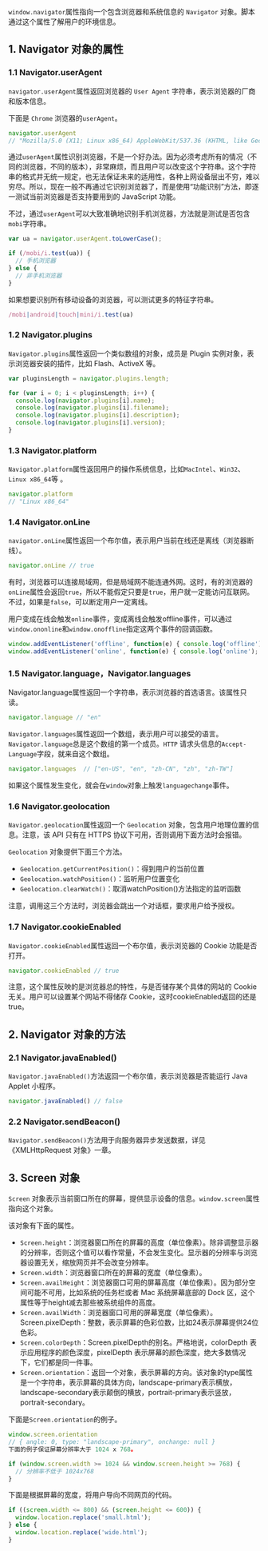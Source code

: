 `window.navigator`属性指向一个包含浏览器和系统信息的 `Navigator` 对象。脚本通过这个属性了解用户的环境信息。
## 1. Navigator 对象的属性
### 1.1 Navigator.userAgent
`navigator.userAgent`属性返回浏览器的 `User Agent` 字符串，表示浏览器的厂商和版本信息。

下面是 `Chrome` 浏览器的`userAgent`。
```js
navigator.userAgent
// "Mozilla/5.0 (X11; Linux x86_64) AppleWebKit/537.36 (KHTML, like Gecko) Chrome/29.0.1547.57 Safari/537.36"
```
通过`userAgent`属性识别浏览器，不是一个好办法。因为必须考虑所有的情况（不同的浏览器，不同的版本），非常麻烦，而且用户可以改变这个字符串。这个字符串的格式并无统一规定，也无法保证未来的适用性，各种上网设备层出不穷，难以穷尽。所以，现在一般不再通过它识别浏览器了，而是使用“功能识别”方法，即逐一测试当前浏览器是否支持要用到的 JavaScript 功能。

不过，通过`userAgent`可以大致准确地识别手机浏览器，方法就是测试是否包含`mobi`字符串。
```js
var ua = navigator.userAgent.toLowerCase();

if (/mobi/i.test(ua)) {
  // 手机浏览器
} else {
  // 非手机浏览器
}
```
如果想要识别所有移动设备的浏览器，可以测试更多的特征字符串。
```js
/mobi|android|touch|mini/i.test(ua)
```
### 1.2 Navigator.plugins
`Navigator.plugins`属性返回一个类似数组的对象，成员是 Plugin 实例对象，表示浏览器安装的插件，比如 Flash、ActiveX 等。
```js
var pluginsLength = navigator.plugins.length;

for (var i = 0; i < pluginsLength; i++) {
  console.log(navigator.plugins[i].name);
  console.log(navigator.plugins[i].filename);
  console.log(navigator.plugins[i].description);
  console.log(navigator.plugins[i].version);
}
```
### 1.3 Navigator.platform
`Navigator.platform`属性返回用户的操作系统信息，比如`MacIntel`、`Win32`、`Linux x86_64`等 。
```js
navigator.platform
// "Linux x86_64"
```
### 1.4 Navigator.onLine
`navigator.onLine`属性返回一个布尔值，表示用户当前在线还是离线（浏览器断线）。
```js
navigator.onLine // true
```
有时，浏览器可以连接局域网，但是局域网不能连通外网。这时，有的浏览器的`onLine`属性会返回`true`，所以不能假定只要是`true`，用户就一定能访问互联网。不过，如果是`false`，可以断定用户一定离线。

用户变成在线会触发`online`事件，变成离线会触发offline事件，可以通过`window.ononline`和`window.onoffline`指定这两个事件的回调函数。
```js
window.addEventListener('offline', function(e) { console.log('offline'); });
window.addEventListener('online', function(e) { console.log('online'); });
```
### 1.5 Navigator.language，Navigator.languages
Navigator.language属性返回一个字符串，表示浏览器的首选语言。该属性只读。
```js
navigator.language // "en"
```
`Navigator.languages`属性返回一个数组，表示用户可以接受的语言。`Navigator.language`总是这个数组的第一个成员。`HTTP` 请求头信息的`Accept-Language`字段，就来自这个数组。
```js
navigator.languages  // ["en-US", "en", "zh-CN", "zh", "zh-TW"]
```
如果这个属性发生变化，就会在`window`对象上触发`languagechange`事件。

### 1.6 Navigator.geolocation
`Navigator.geolocation`属性返回一个 `Geolocation` 对象，包含用户地理位置的信息。注意，该 API 只有在 HTTPS 协议下可用，否则调用下面方法时会报错。

`Geolocation` 对象提供下面三个方法。

- `Geolocation.getCurrentPosition()`：得到用户的当前位置
- `Geolocation.watchPosition()`：监听用户位置变化
- `Geolocation.clearWatch()`：取消watchPosition()方法指定的监听函数


注意，调用这三个方法时，浏览器会跳出一个对话框，要求用户给予授权。

### 1.7 Navigator.cookieEnabled
`Navigator.cookieEnabled`属性返回一个布尔值，表示浏览器的 Cookie 功能是否打开。
```js
navigator.cookieEnabled // true
```
注意，这个属性反映的是浏览器总的特性，与是否储存某个具体的网站的 Cookie 无关。用户可以设置某个网站不得储存 Cookie，这时cookieEnabled返回的还是true。

## 2. Navigator 对象的方法
### 2.1 Navigator.javaEnabled()
`Navigator.javaEnabled()`方法返回一个布尔值，表示浏览器是否能运行 Java Applet 小程序。
```js
navigator.javaEnabled() // false
```
### 2.2 Navigator.sendBeacon()
`Navigator.sendBeacon()`方法用于向服务器异步发送数据，详见《XMLHttpRequest 对象》一章。

## 3. Screen 对象
`Screen` 对象表示当前窗口所在的屏幕，提供显示设备的信息。`window.screen`属性指向这个对象。

该对象有下面的属性。

- `Screen.height`：浏览器窗口所在的屏幕的高度（单位像素）。除非调整显示器的分辨率，否则这个值可以看作常量，不会发生变化。显示器的分辨率与浏览器设置无关，缩放网页并不会改变分辨率。
- `Screen.width`：浏览器窗口所在的屏幕的宽度（单位像素）。
- `Screen.availHeight`：浏览器窗口可用的屏幕高度（单位像素）。因为部分空间可能不可用，比如系统的任务栏或者 Mac 系统屏幕底部的 Dock 区，这个属性等于height减去那些被系统组件的高度。
- `Screen.availWidth`：浏览器窗口可用的屏幕宽度（单位像素）。
Screen.pixelDepth：整数，表示屏幕的色彩位数，比如24表示屏幕提供24位色彩。
- `Screen.colorDepth`：Screen.pixelDepth的别名。严格地说，colorDepth 表示应用程序的颜色深度，pixelDepth 表示屏幕的颜色深度，绝大多数情况下，它们都是同一件事。
- `Screen.orientation`：返回一个对象，表示屏幕的方向。该对象的type属性是一个字符串，表示屏幕的具体方向，landscape-primary表示横放，landscape-secondary表示颠倒的横放，portrait-primary表示竖放，portrait-secondary。


下面是`Screen.orientation`的例子。
```js
window.screen.orientation
// { angle: 0, type: "landscape-primary", onchange: null }
下面的例子保证屏幕分辨率大于 1024 x 768。

if (window.screen.width >= 1024 && window.screen.height >= 768) {
  // 分辨率不低于 1024x768
}
```
下面是根据屏幕的宽度，将用户导向不同网页的代码。
```js
if ((screen.width <= 800) && (screen.height <= 600)) {
  window.location.replace('small.html');
} else {
  window.location.replace('wide.html');
}
```